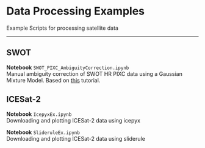 # Data Processing Examples
Example Scripts for processing satellite data

---

## SWOT

**Notebook** `SWOT_PIXC_AmbiguityCorrection.ipynb`  
Manual ambiguity correction of SWOT HR PIXC data using a Gaussian Mixture Model. Based on [this](https://podaac.github.io/tutorials/notebooks/datasets/SWOT_PIXC_PhaseUnwrap_localmachine.html) tutorial.

## ICESat-2

**Notebook** `IcepyxEx.ipynb`  
Downloading and plotting ICESat-2 data using icepyx

**Notebook** `SlideruleEx.ipynb`  
Downloading and plotting ICESat-2 data using sliderule
